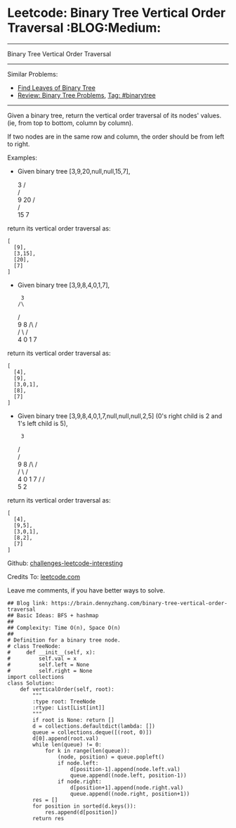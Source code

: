 # Leetcode: Binary Tree Vertical Order Traversal     :BLOG:Medium:


---

Binary Tree Vertical Order Traversal  

---

Similar Problems:  
-   [Find Leaves of Binary Tree](https://brain.dennyzhang.com/find-leaves-of-binary-tree)
-   [Review: Binary Tree Problems](https://brain.dennyzhang.com/review-binarytree), [Tag: #binarytree](https://brain.dennyzhang.com/tag/binarytree)

---

Given a binary tree, return the vertical order traversal of its nodes' values. (ie, from top to bottom, column by column).  

If two nodes are in the same row and column, the order should be from left to right.  

Examples:  

-   Given binary tree [3,9,20,null,null,15,7],

      3
     /\
    /  \
    9  20
       /\
      /  \
     15   7

return its vertical order traversal as:  

    [
      [9],
      [3,15],
      [20],
      [7]
    ]

-   Given binary tree [3,9,8,4,0,1,7],

         3
        /\
      /   \
      9     8
     /\    /\
    /  \  /  \
    4  0  1   7

return its vertical order traversal as:  

    [
      [4],
      [9],
      [3,0,1],
      [8],
      [7]
    ]

-   Given binary tree [3,9,8,4,0,1,7,null,null,null,2,5] (0's right child is 2 and 1's left child is 5),

         3
       /  \
      /    \
      9     8
     /\    /\
    /  \  /  \
    4  0  1   7
        \/
       / \
      5   2

return its vertical order traversal as:  

    [
      [4],
      [9,5],
      [3,0,1],
      [8,2],
      [7]
    ]

Github: [challenges-leetcode-interesting](https://github.com/DennyZhang/challenges-leetcode-interesting/tree/master/binary-tree-vertical-order-traversal)  

Credits To: [leetcode.com](https://leetcode.com/problems/binary-tree-vertical-order-traversal/description/)  

Leave me comments, if you have better ways to solve.  

    ## Blog link: https://brain.dennyzhang.com/binary-tree-vertical-order-traversal
    ## Basic Ideas: BFS + hashmap
    ##
    ## Complexity: Time O(n), Space O(n)
    ##
    # Definition for a binary tree node.
    # class TreeNode:
    #     def __init__(self, x):
    #         self.val = x
    #         self.left = None
    #         self.right = None
    import collections
    class Solution:
        def verticalOrder(self, root):
            """
            :type root: TreeNode
            :rtype: List[List[int]]
            """
            if root is None: return []
            d = collections.defaultdict(lambda: [])
            queue = collections.deque([(root, 0)])
            d[0].append(root.val)
            while len(queue) != 0:
                for k in range(len(queue)):
                    (node, position) = queue.popleft()
                    if node.left:
                        d[position-1].append(node.left.val)
                        queue.append((node.left, position-1))
                    if node.right:
                        d[position+1].append(node.right.val)
                        queue.append((node.right, position+1))
            res = []
            for position in sorted(d.keys()):
                res.append(d[position])
            return res